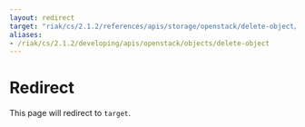 ```yaml
---
layout: redirect
target: "riak/cs/2.1.2/references/apis/storage/openstack/delete-object/"
aliases:
- /riak/cs/2.1.2/developing/apis/openstack/objects/delete-object
---
```


# Redirect

This page will redirect to `target`.
